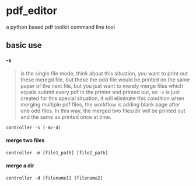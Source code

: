 # pdf_editor
a python based pdf toolkit command line tool 

## basic use

#### -s 

> is the single file mode, think about this situation, you want to print out these meregd file,
but these the odd file would be printed on the same paper of the next file, but you just want to 
merely merge files which equals submit every pdf in the printer and printed out, so `-s` is just 
created for this special situation, it will eliminate this condition when merging multiple pdf files,
the workflow is adding blank page after one odd files. In this way, the merged two files/dir will be printed 
out and the same as printed once at time. 

```command line 
controller -s (-m/-d)
```

#### merge two files 

```command line 
controller -m [file1_path] [file2_path]
```

#### merge a dir 

```command line 
controller -d [filename1] [filename2]
```

